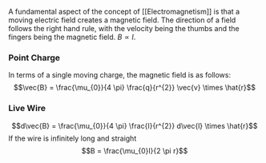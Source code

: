A fundamental aspect of the concept of [[Electromagnetism]] is that a moving electric field creates a magnetic field. The direction of a field follows the right hand rule, with the velocity being the thumbs and the fingers being the magnetic field. $B \propto I$.
### Point Charge

In terms of a single moving charge, the magnetic field is as follows:
$$\vec{B} = \frac{\mu_{0}}{4 \pi} \frac{q}{r^{2}} \vec{v} \times \hat{r}$$
### Live Wire

$$d\vec{B} = \frac{\mu_{0}}{4 \pi} \frac{I}{r^{2}} d\vec{l} \times \hat{r}$$
If the wire is infinitely long and straight
$$B = \frac{\mu_{0}I}{2 \pi r}$$
